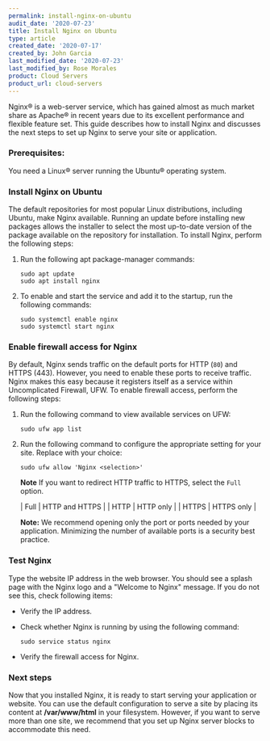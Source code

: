 ```yaml
---
permalink: install-nginx-on-ubuntu
audit_date: '2020-07-23'
title: Install Nginx on Ubuntu
type: article
created_date: '2020-07-17'
created_by: John Garcia
last_modified_date: '2020-07-23'
last_modified_by: Rose Morales
product: Cloud Servers
product_url: cloud-servers
---
```


Nginx&reg; is a web-server service, which has gained almost as much market share as Apache&reg; in recent years
due to its excellent performance and flexible feature set.  This guide describes how to install Nginx and discusses
the next steps to set up Nginx to serve your site or application.

### Prerequisites:

You need a Linux&reg; server running the Ubuntu&reg; operating system.

### Install Nginx on Ubuntu

The default repositories for most popular Linux distributions, including Ubuntu, make Nginx available. Running an update
before installing new packages allows the installer to select the most up-to-date version of the package available on the
repository for installation. To install Nginx, perform the following steps:

1. Run the following apt package-manager commands:

       sudo apt update
       sudo apt install nginx

2. To enable and start the service and add it to the startup, run the following commands:

       sudo systemctl enable nginx
       sudo systemctl start nginx

### Enable firewall access for Nginx

By default, Nginx sends traffic on the default ports for HTTP (`80`) and HTTPS (443). However, you need to
enable these ports to receive traffic. Nginx makes this easy because it registers itself as a service
within Uncomplicated Firewall, UFW. To enable firewall access, perform the following steps:

1. Run the following command to view available services on UFW:

       sudo ufw app list

2. Run the following command to configure the appropriate setting for your site. Replace **<selection>** with your choice:

       sudo ufw allow 'Nginx <selection>'
    
    **Note**  If you want to redirect HTTP traffic to HTTPS, select the `Full` option.

    | Full | HTTP and HTTPS |
    | HTTP | HTTP only      |
    | HTTPS | HTTPS only    |

    **Note:**  We recommend opening only the port or ports needed by your application. Minimizing the number of
    available ports is a security best practice.

### Test Nginx

Type the website IP address in the web browser. You should see a splash page with the Nginx logo and a
"Welcome to Nginx" message.  If you do not see this, check following items:

- Verify the IP address.

- Check whether Nginx is running by using the following command:

      sudo service status nginx
    
- Verify the firewall access for Nginx.  

### Next steps

Now that you installed Nginx, it is ready to start serving your application or website.  You can use the default
configuration to serve a site by placing its content at **/var/www/html** in your filesystem. However, if you want
to serve more than one site, we recommend that you set up Nginx server blocks to accommodate this need.
